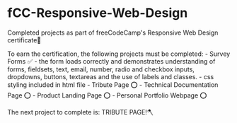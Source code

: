 # fCC-Responsive-Web-Design
Completed  projects as part of freeCodeCamp's Responsive Web Design certificate📝

To earn the certification, the following projects must be completed:
    - Survey Forms ✅
        - the form loads correctly and demonstrates understanding of forms, fieldsets, text, email, number, radio and checkbox inputs, dropdowns, buttons, textareas and the use of                labels and classes.
        - css styling included in html file
    - Tribute Page ⭕️
    - Technical Documentation Page ⭕️
    - Product Landing Page ⭕️
    - Personal Portfolio Webpage ⭕️
    
The next project to complete is: TRIBUTE PAGE!🪓
